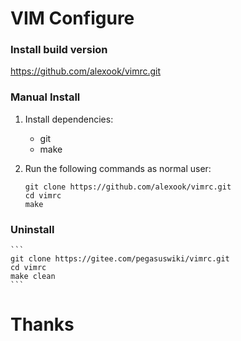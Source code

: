 # VIM Configure

### Install build version

https://github.com/alexook/vimrc.git

### Manual Install

1. Install dependencies:

    - git
    - make


2. Run the following commands as normal user:

    ```
    git clone https://github.com/alexook/vimrc.git
    cd vimrc
    make
    ```


### Uninstall

    ```
    git clone https://gitee.com/pegasuswiki/vimrc.git
    cd vimrc
    make clean
    ```

# Thanks


